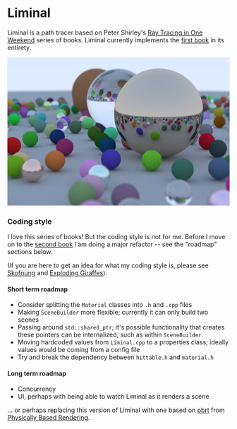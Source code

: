 Liminal
=====

Liminal is a path tracer based on Peter Shirley's [Ray Tracing in One Weekend](https://raytracing.github.io/) series of books. Liminal currently implements the [first book](https://raytracing.github.io/books/RayTracingInOneWeekend.html) in its entirety.

![Liminal screenshot](README-RTOWBookCover.png)

### Coding style

I love this series of books! But the coding style is not for me. Before I move on to the [second book](https://raytracing.github.io/books/RayTracingTheNextWeek.html) I am doing a major refactor -- see the "roadmap" sections below.

(If you are here to get an idea for what my coding style is, please see [Skofnung](https://github.com/explodinggiraffes/skofnung) and [Exploding Giraffes](https://github.com/explodinggiraffes/exploding-giraffe-imgui)).

 #### Short term roadmap

- Consider splitting the `Material` classes into `.h` and `.cpp` files
- Making `SceneBuilder` more flexible; currently it can only build two scenes
- Passing around `std::shared_ptr`; it's possible functionality that creates these pointers can be internalized, such as within `SceneBuilder`
- Moving hardcoded values from `Liminal.cpp` to a properties class; ideally values would be coming from a config file
- Try and break the dependency between `hittable.h` and `material.h`

#### Long term roadmap

- Concurrency
- UI, perhaps with being able to watch Liminal as it renders a scene

... or perhaps replacing this version of Liminal with one based on [pbrt](https://github.com/mmp/pbrt-v3) from [Physically Based Rendering](https://www.pbr-book.org/).
